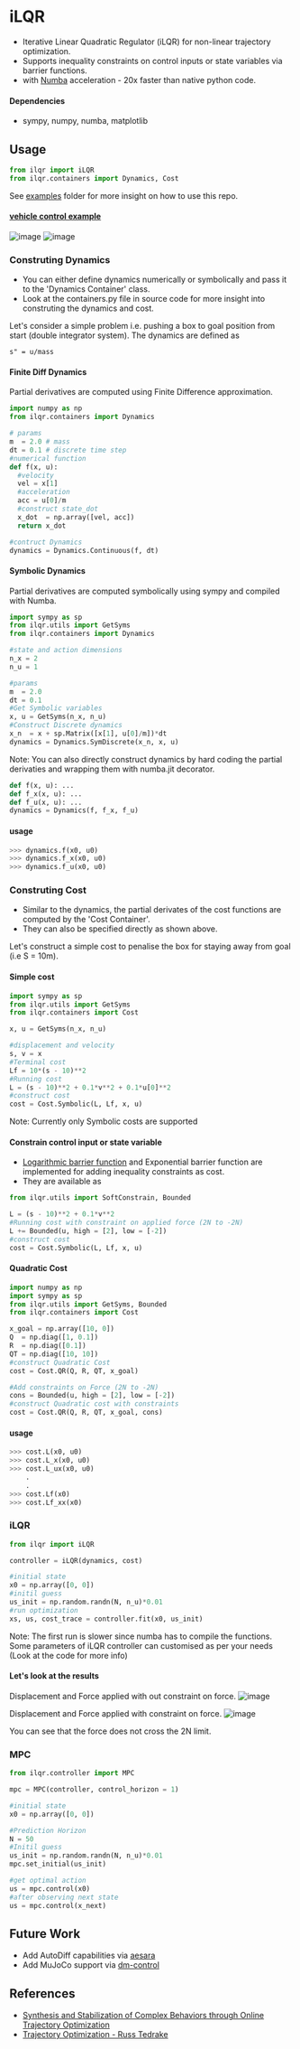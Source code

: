 # iLQR

- Iterative Linear Quadratic Regulator (iLQR) for non-linear trajectory optimization.
- Supports inequality constraints on control inputs or state variables via barrier functions.
- with [Numba](https://numba.pydata.org) acceleration - 20x faster than native python code.

#### Dependencies
- sympy, numpy, numba, matplotlib

## Usage
```python
from ilqr import iLQR
from ilqr.containers import Dynamics, Cost
```
See [examples](./examples) folder for more insight on how to use this repo.
#### [vehicle control example](./examples/vehicle_control.py)
![image](./imgs/overtake.gif)
![image](./imgs/join.gif)
### Construting Dynamics
- You can either define dynamics numerically or symbolically and pass it to the 'Dynamics Container' class.
- Look at the containers.py file in source code for more insight into construting the dynamics and cost.

Let's consider a simple problem i.e. pushing a box to goal position from start (double integrator system). The dynamics are defined as
```
s" = u/mass
```
#### Finite Diff Dynamics
Partial derivatives are computed using Finite Difference approximation.
```python
import numpy as np
from ilqr.containers import Dynamics

# params
m  = 2.0 # mass
dt = 0.1 # discrete time step
#numerical function
def f(x, u):
  #velocity
  vel = x[1]
  #acceleration
  acc = u[0]/m
  #construct state_dot
  x_dot  = np.array([vel, acc])
  return x_dot

#contruct Dynamics
dynamics = Dynamics.Continuous(f, dt)
```

#### Symbolic Dynamics
Partial derivatives are computed symbolically using sympy and compiled with Numba.
```python
import sympy as sp
from ilqr.utils import GetSyms
from ilqr.containers import Dynamics

#state and action dimensions
n_x = 2
n_u = 1

#params
m  = 2.0
dt = 0.1
#Get Symbolic variables
x, u = GetSyms(n_x, n_u)
#Construct Discrete dynamics
x_n  = x + sp.Matrix([x[1], u[0]/m])*dt
dynamics = Dynamics.SymDiscrete(x_n, x, u)
```
Note: You can also directly construct dynamics by hard coding the partial derivaties and wrapping them with numba.jit decorator.
```python
def f(x, u): ...
def f_x(x, u): ...
def f_u(x, u): ...
dynamics = Dynamics(f, f_x, f_u)
```

#### usage
```python
>>> dynamics.f(x0, u0)
>>> dynamics.f_x(x0, u0)
>>> dynamics.f_u(x0, u0)
```

### Construting Cost
- Similar to the dynamics, the partial derivates of the cost functions are computed by the 'Cost Container'.
- They can also be specified directly as shown above.

Let's construct a simple cost to penalise the box for staying away from goal (i.e S = 10m).
#### Simple cost
```python
import sympy as sp
from ilqr.utils import GetSyms
from ilqr.containers import Cost

x, u = GetSyms(n_x, n_u)

#displacement and velocity
s, v = x
#Terminal cost
Lf = 10*(s - 10)**2
#Running cost
L = (s - 10)**2 + 0.1*v**2 + 0.1*u[0]**2
#construct cost
cost = Cost.Symbolic(L, Lf, x, u)
```
Note: Currently only Symbolic costs are supported
#### Constrain control input or state variable
- [Logarithmic barrier function](https://en.wikipedia.org/wiki/Barrier_function) and Exponential barrier function are implemented for adding inequality constraints as cost.
- They are available as
```python
from ilqr.utils import SoftConstrain, Bounded

L = (s - 10)**2 + 0.1*v**2
#Running cost with constraint on applied force (2N to -2N)
L += Bounded(u, high = [2], low = [-2])
#construct cost
cost = Cost.Symbolic(L, Lf, x, u)
```

#### Quadratic Cost
```python
import numpy as np
import sympy as sp
from ilqr.utils import GetSyms, Bounded
from ilqr.containers import Cost

x_goal = np.array([10, 0])
Q  = np.diag([1, 0.1])
R  = np.diag([0.1])
QT = np.diag([10, 10])
#construct Quadratic Cost
cost = Cost.QR(Q, R, QT, x_goal)

#Add constraints on Force (2N to -2N)
cons = Bounded(u, high = [2], low = [-2])
#construct Quadratic cost with constraints
cost = Cost.QR(Q, R, QT, x_goal, cons)
```

#### usage
```python
>>> cost.L(x0, u0)
>>> cost.L_x(x0, u0)
>>> cost.L_ux(x0, u0)
    .
    .
>>> cost.Lf(x0)
>>> cost.Lf_xx(x0)
```

### iLQR
```python
from ilqr import iLQR

controller = iLQR(dynamics, cost)

#initial state
x0 = np.array([0, 0])
#initil guess
us_init = np.random.randn(N, n_u)*0.01
#run optimization
xs, us, cost_trace = controller.fit(x0, us_init)
```
Note: The first run is slower since numba has to compile the functions. Some parameters of iLQR controller can customised as per your needs (Look at the code for more info)

#### Let's look at the results
Displacement and Force applied with out constraint on force.
![image](./imgs/withoutconstraint.png)

Displacement and Force applied with constraint on force.
![image](./imgs/withconstraint.png)

You can see that the force does not cross the 2N limit.

### MPC
```python
from ilqr.controller import MPC

mpc = MPC(controller, control_horizon = 1)

#initial state
x0 = np.array([0, 0])

#Prediction Horizon
N = 50
#Initil guess
us_init = np.random.randn(N, n_u)*0.01
mpc.set_initial(us_init)

#get optimal action
us = mpc.control(x0)
#after observing next state
us = mpc.control(x_next)
```

## Future Work
- Add AutoDiff capabilities via [aesara](https://github.com/aesara-devs/aesara)
- Add MuJoCo support via [dm-control](https://github.com/deepmind/dm_control)

## References
- [Synthesis and Stabilization of Complex Behaviors through Online Trajectory Optimization](https://homes.cs.washington.edu/~todorov/papers/TassaIROS12.pdf)
- [Trajectory Optimization - Russ Tedrake](http://http://underactuated.csail.mit.edu/trajopt.html)
